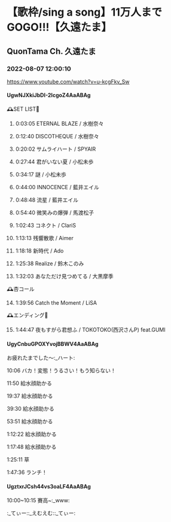 # 【歌枠/sing a song】11万人までGOGO!!!【久遠たま】

## QuonTama Ch. 久遠たま

### 2022-08-07 12:00:10

https://www.youtube.com/watch?v=u-kcgFkv_Sw

#### UgwNJXkiJbDI-2IcgoZ4AaABAg

🕰SET LIST🥀



01. 0:03:05 ETERNAL BLAZE / 水樹奈々

02. 0:12:40 DISCOTHEQUE / 水樹奈々

03. 0:20:02 サムライハート / SPYAIR

04. 0:27:44 君がいない夏 / 小松未歩

05. 0:34:17 謎 / 小松未歩

06. 0:44:00 INNOCENCE / 藍井エイル

07. 0:48:48 流星 / 藍井エイル

08. 0:54:40 微笑みの爆弾 / 馬渡松子

09. 1:02:43 コネクト / ClariS

10. 1:13:13 残響散歌 / Aimer

11. 1:18:18 新時代 / Ado

12. 1:25:38 Realize / 鈴木このみ

13. 1:32:03 あなただけ見つめてる / 大黒摩季



​🕰杏コール



14. 1:39:56 Catch the Moment / LiSA



🕰エンディング🥀



15. 1:44:47 夜もすがら君想ふ / TOKOTOKO(西沢さんP) feat.GUMI



#### UgyCnbuGPOXYvojBBWV4AaABAg

お疲れたまでした～:_ハート:

10:06 バカ！変態！うるさい！もう知らない！

11:50 給水顔助かる

19:37 給水顔助かる

39:30 給水顔助かる

53:51 給水顔助かる

1:12:22  給水顔助かる

1:17:48  給水顔助かる

1:25:11  草

1:47:36  ランチ！



#### UgztxrJCsh44vs3oaLF4AaABAg

10:00~10:15 賽高~:_www:

:_てぃー::_えむえむ::_てぃー:

